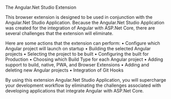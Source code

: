 The Angular.Net Studio Extension

This browser extension is designed to be used in conjunction with the Angular.Net Studio Application. Because the Angular.Net Studio Application was created for the integration of Angular with ASP.Net Core, there are several challenges that the extension will eliminate.

Here are some actions that the extension can perform: 
•	Configure which Angular project will launch on startup
•	Building the selected Angular projects
•	Selecting the project to be built
•	Configuring the built for Production
•	Choosing which Build Type for each Angular project
•	Adding support to build, native, PWA, and Browser Extensions
•	Adding and deleting new Angular projects
•	Integration of Git Hooks

By using this extension Angular.Net Studio Application, you will supercharge your development workflow by eliminating the challenges associated with developing applications that integrate Angular with ASP.Net Core.


